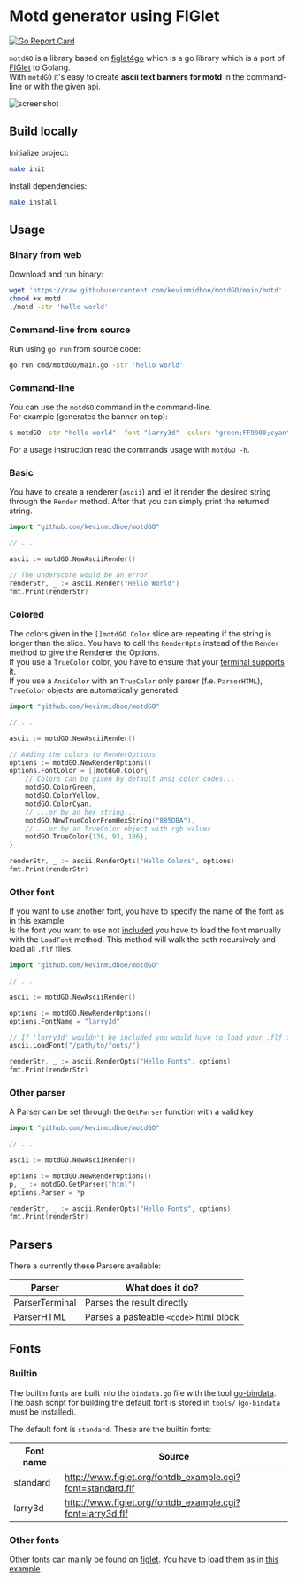 # Motd generator using FIGlet

[![Go Report Card](https://goreportcard.com/badge/github.com/kevinmidboe/motdGO)](https://goreportcard.com/report/github.com/kevinmidboe/motdGO)

`motdGO` is a library based on [figlet4go](https://github.com/mbndr/figlet4go) which is a go library which is a port of [FIGlet](http://www.figlet.org/) to Golang.  
With `motdGO` it's easy to create **ascii text banners for motd** in the command-line or with the given api.

![screenshot](./screenshot/figlet4go.png)

## Build locally

Initialize project:
```bash
make init
```

Install dependencies:
```bash
make install
```

## Usage

### Binary from web
Download and run binary:

```bash
wget 'https://raw.githubusercontent.com/kevinmidboe/motdGO/main/motd'
chmod +x motd
./motd -str 'hello world'
```

### Command-line from source
Run using `go run` from source code:

```bash
go run cmd/motdGO/main.go -str 'hello world'
```

### Command-line
You can use the `motdGO` command in the command-line.  
For example (generates the banner on top):
```bash
$ motdGO -str "hello world" -font "larry3d" -colors "green;FF9900;cyan"
```
For a usage instruction read the commands usage with `motdGO -h`.

### Basic
You have to create a renderer (`ascii`) and let it render the desired string through the `Render` method. After that you can simply print the returned string.
```go
import "github.com/kevinmidboe/motdGO"

// ...

ascii := motdGO.NewAsciiRender()

// The underscore would be an error
renderStr, _ := ascii.Render("Hello World")
fmt.Print(renderStr)
```

### Colored
The colors given in the `[]motdGO.Color` slice are repeating if the string is longer than the slice. You have to call the `RenderOpts` instead of the `Render` method to give the Renderer the Options.  
If you use a `TrueColor` color, you have to ensure that your [terminal supports](https://gist.github.com/XVilka/8346728/) it.  
If you use a `AnsiColor` with an `TrueColor` only parser (f.e. `ParserHTML`), `TrueColor` objects are automatically generated.
```go
import "github.com/kevinmidboe/motdGO"

// ...

ascii := motdGO.NewAsciiRender()

// Adding the colors to RenderOptions
options := motdGO.NewRenderOptions()
options.FontColor = []motdGO.Color{
	// Colors can be given by default ansi color codes...
	motdGO.ColorGreen,
	motdGO.ColorYellow,
	motdGO.ColorCyan,
	// ...or by an hex string...
	motdGO.NewTrueColorFromHexString("885DBA"),
	// ...or by an TrueColor object with rgb values
	motdGO.TrueColor{136, 93, 186},
}

renderStr, _ := ascii.RenderOpts("Hello Colors", options)
fmt.Print(renderStr)
```

### Other font
If you want to use another font, you have to specify the name of the font as in this example.  
Is the font you want to use not [included](#builtin) you have to load the font manually with the `LoadFont` method. This method will walk the path recursively and load all `.flf` files.
```go
import "github.com/kevinmidboe/motdGO"

// ...

ascii := motdGO.NewAsciiRender()

options := motdGO.NewRenderOptions()
options.FontName = "larry3d"

// If 'larry3d' wouldn't be included you would have to load your .flf files like that:
ascii.LoadFont("/path/to/fonts/")

renderStr, _ := ascii.RenderOpts("Hello Fonts", options)
fmt.Print(renderStr)
```

### Other parser
A Parser can be set through the `GetParser` function with a valid key
```go
import "github.com/kevinmidboe/motdGO"

// ...

ascii := motdGO.NewAsciiRender()

options := motdGO.NewRenderOptions()
p, _ := motdGO.GetParser("html")
options.Parser = *p

renderStr, _ := ascii.RenderOpts("Hello Fonts", options)
fmt.Print(renderStr)
```

## Parsers
There a currently these Parsers available:

| Parser | What does it do?                                                     |
| --------- | ------                                                     |
| ParserTerminal  | Parses the result directly |
| ParserHTML   | Parses a pasteable `<code>` html block  |

## Fonts

### Builtin
The builtin fonts are built into the `bindata.go` file with the tool [go-bindata](https://github.com/jteeuwen/go-bindata).  
The bash script for building the default font is stored in `tools/` (`go-bindata` must be installed).

The default font is `standard`. These are the builtin fonts:

| Font name | Source                                                     |
| --------- | ------                                                     |
| standard  | http://www.figlet.org/fontdb_example.cgi?font=standard.flf |
| larry3d   | http://www.figlet.org/fontdb_example.cgi?font=larry3d.flf  |

### Other fonts
Other fonts can mainly be found on [figlet](http://www.figlet.org). You have to load them as in [this example](#other-font).
